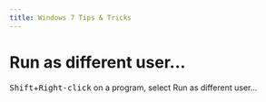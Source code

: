```yaml
---
title: Windows 7 Tips & Tricks
---
```


# Run as different user...

<kbd>Shift</kbd>+<kbd>Right-click</kbd> on a program, select Run as different user... 